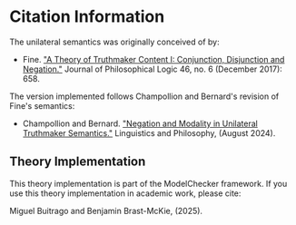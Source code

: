 # Citation Information

The unilateral semantics was originally conceived of by:

- Fine. ["A Theory of Truthmaker Content I: Conjunction, Disjunction and Negation."](https://doi.org/10.1007/s10992-016-9413-y) Journal of Philosophical Logic 46, no. 6 (December 2017): 658.

The version implemented follows Champollion and Bernard's revision of Fine's semantics:

- Champollion and Bernard. ["Negation and Modality in Unilateral Truthmaker Semantics."](https://doi.org/10.1007/s10988-023-09407-z) Linguistics and Philosophy, (August 2024).

## Theory Implementation

This theory implementation is part of the ModelChecker framework.
If you use this theory implementation in academic work, please cite:

Miguel Buitrago and Benjamin Brast-McKie, (2025).

